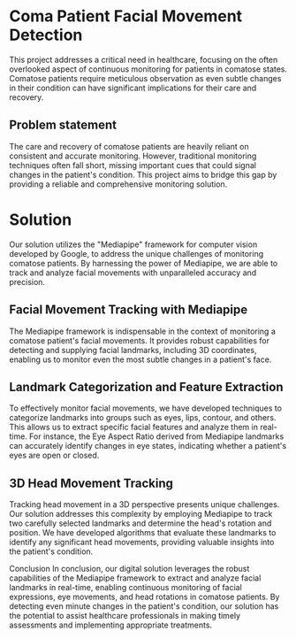 
# Coma Patient Facial Movement Detection

This project addresses a critical need in healthcare, focusing on the often overlooked aspect of continuous monitoring for patients in comatose states. Comatose patients require meticulous observation as even subtle changes in their condition can have significant implications for their care and recovery.


## Problem statement

The care and recovery of comatose patients are heavily reliant on consistent and accurate monitoring. However, traditional monitoring techniques often fall short, missing important cues that could signal changes in the patient's condition. This project aims to bridge this gap by providing a reliable and comprehensive monitoring solution.
# Solution

Our solution utilizes the "Mediapipe" framework for computer vision developed by Google, to address the unique challenges of monitoring comatose patients. By harnessing the power of Mediapipe, we are able to track and analyze facial movements with unparalleled accuracy and precision.

## Facial Movement Tracking with Mediapipe
The Mediapipe framework is indispensable in the context of monitoring a comatose patient's facial movements. It provides robust capabilities for detecting and supplying facial landmarks, including 3D coordinates, enabling us to monitor even the most subtle changes in a patient's face.

## Landmark Categorization and Feature Extraction
To effectively monitor facial movements, we have developed techniques to categorize landmarks into groups such as eyes, lips, contour, and others. This allows us to extract specific facial features and analyze them in real-time. For instance, the Eye Aspect Ratio derived from Mediapipe landmarks can accurately identify changes in eye states, indicating whether a patient's eyes are open or closed.

## 3D Head Movement Tracking
Tracking head movement in a 3D perspective presents unique challenges. Our solution addresses this complexity by employing Mediapipe to track two carefully selected landmarks and determine the head's rotation and position. We have developed algorithms that evaluate these landmarks to identify any significant head movements, providing valuable insights into the patient's condition.

Conclusion
In conclusion, our digital solution leverages the robust capabilities of the Mediapipe framework to extract and analyze facial landmarks in real-time, enabling continuous monitoring of facial expressions, eye movements, and head rotations in comatose patients. By detecting even minute changes in the patient's condition, our solution has the potential to assist healthcare professionals in making timely assessments and implementing appropriate treatments.